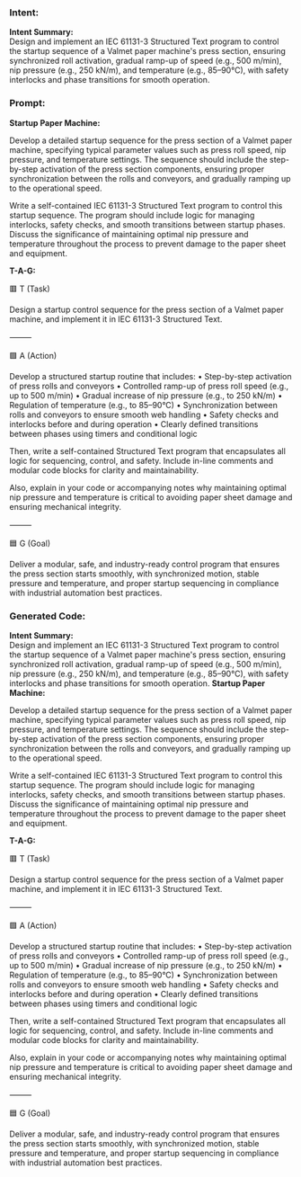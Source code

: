 ### Intent:
**Intent Summary:**  
Design and implement an IEC 61131-3 Structured Text program to control the startup sequence of a Valmet paper machine's press section, ensuring synchronized roll activation, gradual ramp-up of speed (e.g., 500 m/min), nip pressure (e.g., 250 kN/m), and temperature (e.g., 85–90°C), with safety interlocks and phase transitions for smooth operation.

### Prompt:
**Startup Paper Machine:**

Develop a detailed startup sequence for the press section of a Valmet paper machine, specifying typical parameter values such as press roll speed, nip pressure, and temperature settings. The sequence should include the step-by-step activation of the press section components, ensuring proper synchronization between the rolls and conveyors, and gradually ramping up to the operational speed.

Write a self-contained IEC 61131-3 Structured Text program to control this startup sequence. The program should include logic for managing interlocks, safety checks, and smooth transitions between startup phases. Discuss the significance of maintaining optimal nip pressure and temperature throughout the process to prevent damage to the paper sheet and equipment.

**T-A-G:**

🟥 T (Task)

Design a startup control sequence for the press section of a Valmet paper machine, and implement it in IEC 61131-3 Structured Text.

⸻

🟩 A (Action)

Develop a structured startup routine that includes:
	•	Step-by-step activation of press rolls and conveyors
	•	Controlled ramp-up of press roll speed (e.g., up to 500 m/min)
	•	Gradual increase of nip pressure (e.g., to 250 kN/m)
	•	Regulation of temperature (e.g., to 85–90°C)
	•	Synchronization between rolls and conveyors to ensure smooth web handling
	•	Safety checks and interlocks before and during operation
	•	Clearly defined transitions between phases using timers and conditional logic

Then, write a self-contained Structured Text program that encapsulates all logic for sequencing, control, and safety. Include in-line comments and modular code blocks for clarity and maintainability.

Also, explain in your code or accompanying notes why maintaining optimal nip pressure and temperature is critical to avoiding paper sheet damage and ensuring mechanical integrity.

⸻

🟦 G (Goal)

Deliver a modular, safe, and industry-ready control program that ensures the press section starts smoothly, with synchronized motion, stable pressure and temperature, and proper startup sequencing in compliance with industrial automation best practices.

### Generated Code:
**Intent Summary:**  
Design and implement an IEC 61131-3 Structured Text program to control the startup sequence of a Valmet paper machine's press section, ensuring synchronized roll activation, gradual ramp-up of speed (e.g., 500 m/min), nip pressure (e.g., 250 kN/m), and temperature (e.g., 85–90°C), with safety interlocks and phase transitions for smooth operation.
**Startup Paper Machine:**

Develop a detailed startup sequence for the press section of a Valmet paper machine, specifying typical parameter values such as press roll speed, nip pressure, and temperature settings. The sequence should include the step-by-step activation of the press section components, ensuring proper synchronization between the rolls and conveyors, and gradually ramping up to the operational speed.

Write a self-contained IEC 61131-3 Structured Text program to control this startup sequence. The program should include logic for managing interlocks, safety checks, and smooth transitions between startup phases. Discuss the significance of maintaining optimal nip pressure and temperature throughout the process to prevent damage to the paper sheet and equipment.

**T-A-G:**

🟥 T (Task)

Design a startup control sequence for the press section of a Valmet paper machine, and implement it in IEC 61131-3 Structured Text.

⸻

🟩 A (Action)

Develop a structured startup routine that includes:
	•	Step-by-step activation of press rolls and conveyors
	•	Controlled ramp-up of press roll speed (e.g., up to 500 m/min)
	•	Gradual increase of nip pressure (e.g., to 250 kN/m)
	•	Regulation of temperature (e.g., to 85–90°C)
	•	Synchronization between rolls and conveyors to ensure smooth web handling
	•	Safety checks and interlocks before and during operation
	•	Clearly defined transitions between phases using timers and conditional logic

Then, write a self-contained Structured Text program that encapsulates all logic for sequencing, control, and safety. Include in-line comments and modular code blocks for clarity and maintainability.

Also, explain in your code or accompanying notes why maintaining optimal nip pressure and temperature is critical to avoiding paper sheet damage and ensuring mechanical integrity.

⸻

🟦 G (Goal)

Deliver a modular, safe, and industry-ready control program that ensures the press section starts smoothly, with synchronized motion, stable pressure and temperature, and proper startup sequencing in compliance with industrial automation best practices.
